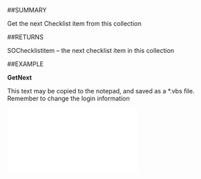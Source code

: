
##SUMMARY

Get the next Checklist item from this collection


##RETURNS

SOChecklistitem – the next checklist item in this collection


##EXAMPLE

**GetNext**

This text may be copied to the notepad, and saved as a *.vbs file. Remember to change the login information

![](..\..\Examples\vbs\SOChecklist.GetNext.vbs.txt)

